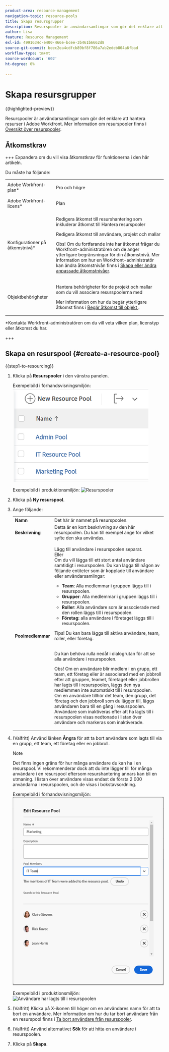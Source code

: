 ```yaml
---
product-area: resource-management
navigation-topic: resource-pools
title: Skapa resursgrupper
description: Resurspooler är användarsamlingar som gör det enklare att hantera resurser i Adobe Workfront.
author: Lisa
feature: Resource Management
exl-id: 4991634c-e400-466e-bcee-3b461b6662d8
source-git-commit: beec2ea4cdfcb89bf8f786a7ab2edeb804a6fbad
workflow-type: tm+mt
source-wordcount: '602'
ht-degree: 0%

---
```


# Skapa resursgrupper

{{highlighted-preview}}

Resurspooler är användarsamlingar som gör det enklare att hantera resurser i Adobe Workfront. Mer information om resurspooler finns i [Översikt över resurspooler](../../../resource-mgmt/resource-planning/resource-pools/work-with-resource-pools.md).

## Åtkomstkrav

+++ Expandera om du vill visa åtkomstkrav för funktionerna i den här artikeln.

Du måste ha följande:

<table style="table-layout:auto"> 
 <col> 
 <col> 
 <tbody> 
  <tr> 
   <td role="rowheader">Adobe Workfront-plan*</td> 
   <td> <p>Pro och högre</p> </td> 
  </tr> 
  <tr> 
   <td role="rowheader">Adobe Workfront-licens*</td> 
   <td> <p>Plan </p> </td> 
  </tr> 
  <tr> 
   <td role="rowheader">Konfigurationer på åtkomstnivå*</td> 
   <td> <p>Redigera åtkomst till resurshantering som inkluderar åtkomst till Hantera resurspooler</p> <p>Redigera åtkomst till användare, projekt och mallar</p> <p>Obs! Om du fortfarande inte har åtkomst frågar du Workfront-administratören om de anger ytterligare begränsningar för din åtkomstnivå. Mer information om hur en Workfront-administratör kan ändra åtkomstnivån finns i <a href="../../../administration-and-setup/add-users/configure-and-grant-access/create-modify-access-levels.md" class="MCXref xref">Skapa eller ändra anpassade åtkomstnivåer</a>.</p> </td> 
  </tr> 
  <tr data-mc-conditions=""> 
   <td role="rowheader">Objektbehörigheter</td> 
   <td> <p>Hantera behörigheter för de projekt och mallar som du vill associera resurspoolerna med</p> <p>Mer information om hur du begär ytterligare åtkomst finns i <a href="../../../workfront-basics/grant-and-request-access-to-objects/request-access.md" class="MCXref xref">Begär åtkomst till objekt </a>.</p> </td> 
  </tr> 
 </tbody> 
</table>

&#42;Kontakta Workfront-administratören om du vill veta vilken plan, licenstyp eller åtkomst du har.

+++

## Skapa en resurspool {#create-a-resource-pool}

{{step1-to-resourcing}}

1. Klicka på **Resurspooler** i den vänstra panelen.

   <span class="preview">Exempelbild i förhandsvisningsmiljön:</span>
   <span class="preview">![Resurspooler](assets/list-of-resource-pools.png)</span>

   Exempelbild i produktionsmiljön:
   ![Resurspooler](assets/resource-pools-tab-350x198.png)

1. Klicka på **Ny resurspool**.
1. Ange följande:

   <table style="table-layout:auto">
    <col>
    <col>
    <tbody>
     <tr>
      <td role="rowheader"><strong>Namn</strong></td>
      <td>Det här är namnet på resurspoolen.</td>
     </tr>
     <tr>
      <td role="rowheader"><strong>Beskrivning</strong></td>
      <td>Detta är en kort beskrivning av den här resurspoolen. Du kan till exempel ange för vilket syfte den ska användas.</td>
     </tr>
     <tr>
      <td role="rowheader"><strong>Poolmedlemmar</strong></td>
      <td><p> Lägg till användare i resurspoolen separat.<br>Eller <br>Om du vill lägga till ett stort antal användare samtidigt i resurspoolen. Du kan lägga till någon av följande entiteter som är kopplade till användare eller användarsamlingar:
        <ul>
         <li><strong>Team</strong>: Alla medlemmar i gruppen läggs till i resurspoolen.</li>
         <li><strong>Grupper</strong>: Alla medlemmar i gruppen läggs till i resurspoolen.</li>
         <li><strong>Roller</strong>: Alla användare som är associerade med den rollen läggs till i resurspoolen.</li>
         <li><strong>Företag</strong>: alla användare i företaget läggs till i resurspoolen.</li>
        </ul><p>Tips! Du kan bara lägga till aktiva användare, team, <span>roller,</span> eller företag.</p><br>Du kan behöva rulla nedåt i dialogrutan för att se alla användare i resurspoolen.
        <p>Obs! Om en användare blir medlem i en grupp, ett team, ett företag eller är associerad med en jobbroll efter att gruppen, teamet, företaget eller jobbrollen har lagts till i resurspoolen, läggs den nya medlemmen inte automatiskt till i resurspoolen. <br>Om en användare tillhör det team, den grupp, det företag och den jobbroll som du lägger till, läggs användaren bara till en gång i resurspoolen.<br>Användare som inaktiveras efter att ha lagts till i resurspoolen visas nedtonade i listan över användare och markeras som inaktiverade.</p></p></td>
     </tr>
    </tbody>
   </table>

1. (Valfritt) Använd länken **Ångra** för att ta bort användare som lagts till via en grupp, ett team, ett företag eller en jobbroll.

   >[!NOTE]
   >
   >Det finns ingen gräns för hur många användare du kan ha i en resurspool. Vi rekommenderar dock att du inte lägger till för många användare i en resurspool eftersom resurshantering annars kan bli en utmaning. I listan över användare visas endast de första 2 000 användarna i resurspoolen, och de visas i bokstavsordning.

   <span class="preview">Exempelbild i förhandsvisningsmiljön:</span>
   <span class="preview">![Användare har lagts till i resurspoolen](assets/users-in-resource-pool2.png)</span>

   Exempelbild i produktionsmiljön:
   ![Användare har lagts till i resurspoolen](assets/resource-pools-new---undo-button-for-teams-groups-etc-350x113.png)

1. (Valfritt) Klicka på X-ikonen till höger om en användares namn för att ta bort en användare. Mer information om hur du tar bort användare från en resurspool finns i [Ta bort användare från resurspooler](../../../resource-mgmt/resource-planning/resource-pools/remove-users-from-resource-pool.md).
1. (Valfritt) Använd alternativet **Sök** för att hitta en användare i resurspoolen.
1. Klicka på **Skapa**.
